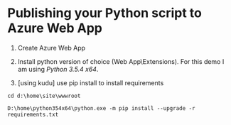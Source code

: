 # Publishing your Python script to Azure Web App

1. Create Azure Web App

2. Install python version of choice (Web App\Extensions).  For this demo I am using *Python 3.5.4 x64*.

3. [using kudu] use pip install to install requirements

```cd d:\home\site\wwwroot```

```D:\home\python354x64\python.exe -m pip install --upgrade -r requirements.txt```

